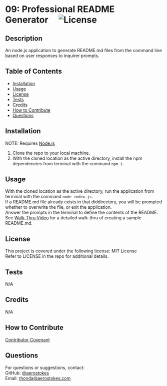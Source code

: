 # 09: Professional README Generator     ![License](https://img.shields.io/badge/License-MIT-yellow.svg)

## Description

An node.js application to generate README.md files from the command line based on user responses to inquirer prompts.  

## Table of Contents

- [Installation](#installation)
- [Usage](#usage)
- [License](#license)
- [Tests](#tests)
- [Credits](#credits)
- [How to Contribute](#how-to-contribute)
- [Questions](#questions)


## Installation
NOTE: Requires [Node.js](https://nodejs.org/en)
1. Clone the repo to your local machine.
2. With the cloned location as the active directory, install the npm dependencies from terminal with the command `npm i`.  

## Usage

With the cloned location as the active directory, run the application from terminal with the command `node index.js`.  
If a README.md file already exists in that diddirectory, you will be prompted whether to overwrite the file, or exit the application.  
Answer the prompts in the terminal to define the contents of the README. 
See [Walk-Thru Video](https://drive.google.com/file/d/1SkzFMqdxrWfcPwRbis_gjKSotaEeLZ5b/view) for a detailed walk-thru of creating a sample README.md.

## License

This project is covered under the following license: MIT License  
Refer to LICENSE in the repo for additional details.

## Tests

N/A

## Credits

N/A

## How to Contribute

[Contributor Covenant](https://www.contributor-covenant.org/)

## Questions

For questions or suggestions, contact:  
GitHub: [@aerostokes](https://github.com/aerostokes)  
Email: [rhonda@aerostokes.com](mailto:rhonda@aerostokes.com)